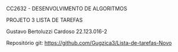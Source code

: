CC2632 - DESENVOLVIMENTO DE 
ALGORITMOS

PROJETO 3 LISTA DE TAREFAS

Gustavo Bertoluzzi Cardoso 22.123.016-2

Repositório git:
https://github.com/Gugzica3/Lista-de-tarefas-Novo
